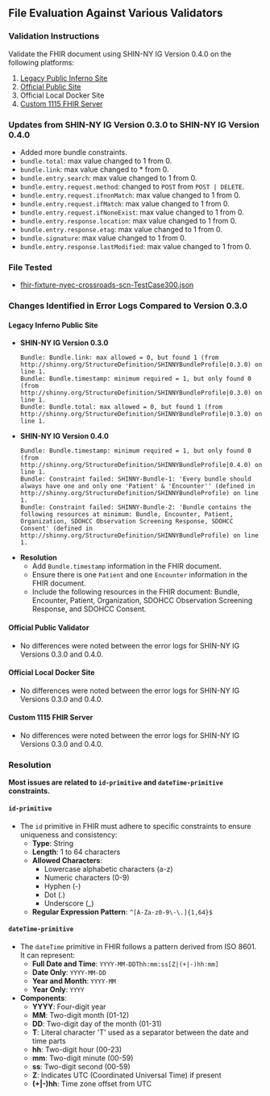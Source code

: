 ## File Evaluation Against Various Validators

### Validation Instructions

Validate the FHIR document using SHIN-NY IG Version 0.4.0 on the following platforms:
1. [Legacy Public Inferno Site](https://inferno.healthit.gov/validator/)
2. [Official Public Site](https://validator.fhir.org/)
3. Official Local Docker Site
4. [Custom 1115 FHIR Server](https://n9r2j0ii52.execute-api.ap-south-1.amazonaws.com/Prod/Bundle/$validate)

### Updates from SHIN-NY IG Version 0.3.0 to SHIN-NY IG Version 0.4.0

- Added more bundle constraints.
- `bundle.total`: max value changed to 1 from 0.
- `bundle.link`: max value changed to * from 0.
- `bundle.entry.search`: max value changed to 1 from 0.
- `bundle.entry.request.method`: changed to `POST` from `POST | DELETE`.
- `bundle.entry.request.ifnonMatch`: max value changed to 1 from 0.
- `bundle.entry.request.ifMatch`: max value changed to 1 from 0.
- `bundle.entry.request.ifNoneExist`: max value changed to 1 from 0.
- `bundle.entry.response.location`: max value changed to 1 from 0.
- `bundle.entry.response.etag`: max value changed to 1 from 0.
- `bundle.signature`: max value changed to 1 from 0.
- `bundle.entry.response.lastModified`: max value changed to 1 from 0.

### File Tested

- [fhir-fixture-nyec-crossroads-scn-TestCase300.json](fhir-fixture-nyec-crossroads-scn-TestCase300.json)

### Changes Identified in Error Logs Compared to Version 0.3.0

#### Legacy Inferno Public Site

- **SHIN-NY IG Version 0.3.0**
    ```
    Bundle: Bundle.link: max allowed = 0, but found 1 (from http://shinny.org/StructureDefinition/SHINNYBundleProfile|0.3.0) on line 1.
    Bundle: Bundle.timestamp: minimum required = 1, but only found 0 (from http://shinny.org/StructureDefinition/SHINNYBundleProfile|0.3.0) on line 1.
    Bundle: Bundle.total: max allowed = 0, but found 1 (from http://shinny.org/StructureDefinition/SHINNYBundleProfile|0.3.0) on line 1.
    ```
- **SHIN-NY IG Version 0.4.0**
    ```
    Bundle: Bundle.timestamp: minimum required = 1, but only found 0 (from http://shinny.org/StructureDefinition/SHINNYBundleProfile|0.4.0) on line 1.
    Bundle: Constraint failed: SHINNY-Bundle-1: 'Every bundle should always have one and only one 'Patient' & 'Encounter'' (defined in http://shinny.org/StructureDefinition/SHINNYBundleProfile) on line 1.
    Bundle: Constraint failed: SHINNY-Bundle-2: 'Bundle contains the following resources at minimum: Bundle, Encounter, Patient, Organization, SDOHCC Observation Screening Response, SDOHCC Consent' (defined in http://shinny.org/StructureDefinition/SHINNYBundleProfile) on line 1.
    ```
- **Resolution**
    - Add `Bundle.timestamp` information in the FHIR document.
    - Ensure there is one `Patient` and one `Encounter` information in the FHIR document.
    - Include the following resources in the FHIR document: Bundle, Encounter, Patient, Organization, SDOHCC Observation Screening Response, and SDOHCC Consent.

#### Official Public Validator

- No differences were noted between the error logs for SHIN-NY IG Versions 0.3.0 and 0.4.0.

#### Official Local Docker Site

- No differences were noted between the error logs for SHIN-NY IG Versions 0.3.0 and 0.4.0.

#### Custom 1115 FHIR Server

- No differences were noted between the error logs for SHIN-NY IG Versions 0.3.0 and 0.4.0.

### Resolution

**Most issues are related to `id-primitive` and `dateTime-primitive` constraints.**

#### `id-primitive`

- The `id` primitive in FHIR must adhere to specific constraints to ensure uniqueness and consistency:
    - **Type**: String
    - **Length**: 1 to 64 characters
    - **Allowed Characters**:
        - Lowercase alphabetic characters (a-z)
        - Numeric characters (0-9)
        - Hyphen (-)
        - Dot (.)
        - Underscore (_)
    - **Regular Expression Pattern**: `^[A-Za-z0-9\-\.]{1,64}$`

#### `dateTime-primitive`

- The `dateTime` primitive in FHIR follows a pattern derived from ISO 8601. It can represent:
    - **Full Date and Time**: `YYYY-MM-DDThh:mm:ss[Z|(+|-)hh:mm]`
    - **Date Only**: `YYYY-MM-DD`
    - **Year and Month**: `YYYY-MM`
    - **Year Only**: `YYYY`
- **Components**:
    - **YYYY**: Four-digit year
    - **MM**: Two-digit month (01-12)
    - **DD**: Two-digit day of the month (01-31)
    - **T**: Literal character 'T' used as a separator between the date and time parts
    - **hh**: Two-digit hour (00-23)
    - **mm**: Two-digit minute (00-59)
    - **ss**: Two-digit second (00-59)
    - **Z**: Indicates UTC (Coordinated Universal Time) if present
    - **(+|-)hh**: Time zone offset from UTC

